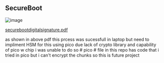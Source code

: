 ## SecureBoot


![image](https://github.com/krishnakumarbhat/SecureBoot/assets/79183768/73357402-4457-4676-940a-dc23d52c6ee6)

[securebootdigitalsignature.pdf](https://github.com/krishnakumarbhat/SecureBoot/files/11947608/securebootdigitalsignature.pdf)


as shown in above pdf this prcess was sucessfull in laptop but need to impliment HSM for this using pico due lack of crypto library and capability of pico w chip i was unable to do so # pico # file in this repo has code that i tried in pico but i can't encrypt the chunks so this is future project

